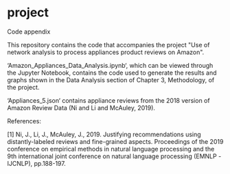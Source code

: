 # project
Code appendix

This repository contains the code that accompanies the project "Use of network analysis to process appliances product reviews on Amazon".

‘Amazon_Appliances_Data_Analysis.ipynb‘, which can be viewed through the Jupyter Notebook, contains the code used to generate the results and graphs shown in the Data Analysis section of Chapter 3, Methodology, of the project.

‘Appliances_5.json‘ contains appliance reviews from the 2018 version of Amazon Review Data (Ni and Li and McAuley, 2019).

References:

[1] Ni, J., Li, J., McAuley, J., 2019. Justifying recommendations using distantly-labeled reviews and fine-grained aspects. Proceedings of the 2019 conference on empirical methods in natural language processing and the 9th international joint conference on natural language processing (EMNLP -IJCNLP), pp.188-197.
